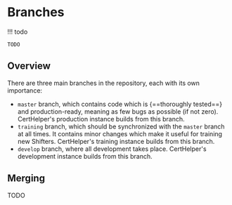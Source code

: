 # Branches

!!! todo
	
	TODO
	
	
## Overview

There are three main branches in the repository, each with its own
importance:

- `master` branch, which contains code which is 
  {==thoroughly tested==} and production-ready, meaning
  as few bugs as possible (if not zero). CertHelper's production instance
  builds from this branch.
- `training` branch, which should be synchronized with the `master` branch
  at all times. It contains minor changes which make it useful for training
  new Shifters. CertHelper's training instance builds from this branch.
- `develop` branch, where all development takes place. CertHelper's development
  instance builds from this branch.

## Merging

TODO
